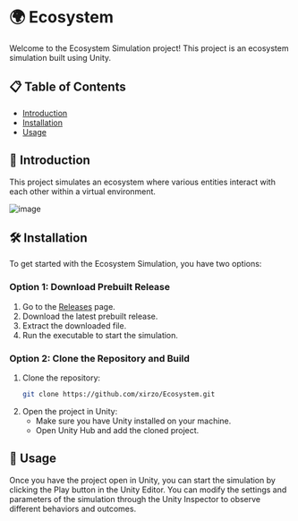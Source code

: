 # 🌍 Ecosystem

Welcome to the Ecosystem Simulation project! This project is an ecosystem simulation built using Unity.

## 📋 Table of Contents

- [Introduction](#introduction)
- [Installation](#installation)
- [Usage](#usage)

## 🌟 Introduction

This project simulates an ecosystem where various entities interact with each other within a virtual environment.

![image](https://github.com/user-attachments/assets/06933988-aca1-4cee-b577-bbaf860b77c7)


## 🛠️ Installation

To get started with the Ecosystem Simulation, you have two options:

### Option 1: Download Prebuilt Release

1. Go to the [Releases](https://github.com/xirzo/Ecosystem/releases) page.
2. Download the latest prebuilt release.
3. Extract the downloaded file.
4. Run the executable to start the simulation.

### Option 2: Clone the Repository and Build

1. Clone the repository:
    ```sh
    git clone https://github.com/xirzo/Ecosystem.git
    ```
2. Open the project in Unity:
    - Make sure you have Unity installed on your machine.
    - Open Unity Hub and add the cloned project.
## 🚀 Usage

Once you have the project open in Unity, you can start the simulation by clicking the Play button in the Unity Editor. You can modify the settings and parameters of the simulation through the Unity Inspector to observe different behaviors and outcomes.
